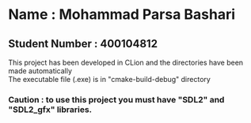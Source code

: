 # Name : Mohammad Parsa Bashari
## Student Number : 400104812
This project has been developed in CLion and the directories have been made automatically <br>
The executable file (.exe) is in "cmake-build-debug" directory
### Caution : to use this project you must have "SDL2" and "SDL2_gfx" libraries.
